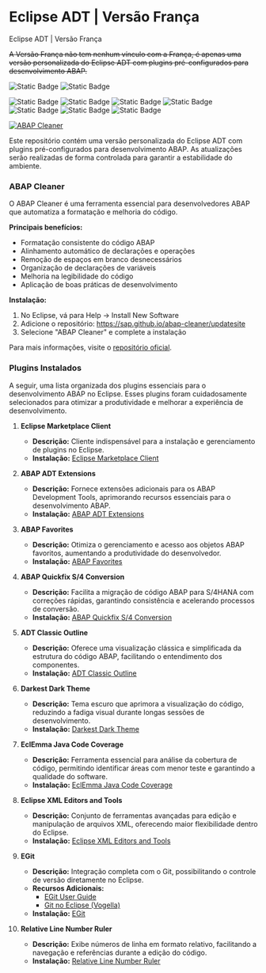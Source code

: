 # Eclipse ADT | Versão França
Eclipse ADT | Versão França

~~A Versão França não tem nenhum vínculo com a França, é apenas uma versão personalizada do Eclipse ADT com plugins pré-configurados para desenvolvimento ABAP.~~

![Static Badge](https://img.shields.io/badge/eclipse-4.35.0-2C2255?logo=eclipse&logoColor=white)
![Static Badge](https://img.shields.io/badge/eclipse%20adt-4.35.0-2C2255?logo=eclipse&logoColor=white)

![Static Badge](https://img.shields.io/badge/development-abap-blue)
![Static Badge](https://img.shields.io/badge/SAP-0FAAFF?logo=sap&logoColor=white)
![Static Badge](https://img.shields.io/badge/ABAP-0FAAFF?logo=sap&logoColor=white)
![Static Badge](https://img.shields.io/badge/Eclipse_ADT-2C2255?logo=eclipse&logoColor=white)
![Static Badge](https://img.shields.io/badge/BTP-0FAAFF?logo=sap&logoColor=white)
![Static Badge](https://img.shields.io/badge/Cloud-0089D6?logo=sap&logoColor=white)
![Static Badge](https://img.shields.io/badge/SAP_DevOps-FF4081?logo=sap&logoColor=white)
<!-- ![GitHub commit activity](https://img.shields.io/github/commit-activity/t/edmilson-nascimento/eclipse-franca) -->
<!-- ![GitHub commit activity (branch)](https://img.shields.io/github/commit-activity/t/edmilson-nascimento/Eclipse-Franca) -->

[![ABAP Cleaner](https://img.shields.io/github/stars/SAP/abap-cleaner?label=ABAP%20Cleaner&style=social)](https://github.com/SAP/abap-cleaner)

Este repositório contém uma versão personalizada do Eclipse ADT com plugins pré-configurados para desenvolvimento ABAP. As atualizações serão realizadas de forma controlada para garantir a estabilidade do ambiente.

### ABAP Cleaner

O ABAP Cleaner é uma ferramenta essencial para desenvolvedores ABAP que automatiza a formatação e melhoria do código. 

**Principais benefícios:**
- Formatação consistente do código ABAP
- Alinhamento automático de declarações e operações
- Remoção de espaços em branco desnecessários
- Organização de declarações de variáveis
- Melhoria na legibilidade do código
- Aplicação de boas práticas de desenvolvimento

**Instalação:**
1. No Eclipse, vá para Help → Install New Software
2. Adicione o repositório: https://sap.github.io/abap-cleaner/updatesite
3. Selecione "ABAP Cleaner" e complete a instalação

Para mais informações, visite o [repositório oficial](https://github.com/SAP/abap-cleaner).

### Plugins Instalados

A seguir, uma lista organizada dos plugins essenciais para o desenvolvimento ABAP no Eclipse. Esses plugins foram cuidadosamente selecionados para otimizar a produtividade e melhorar a experiência de desenvolvimento.

1. **Eclipse Marketplace Client**  
   - **Descrição:** Cliente indispensável para a instalação e gerenciamento de plugins no Eclipse.  
   - **Instalação:** [Eclipse Marketplace Client](https://marketplace.eclipse.org/content/eclipse-marketplace-client#external-install-button)

2. **ABAP ADT Extensions**  
   - **Descrição:** Fornece extensões adicionais para os ABAP Development Tools, aprimorando recursos essenciais para o desenvolvimento ABAP.  
   - **Instalação:** [ABAP ADT Extensions](https://marketplace.eclipse.org/content/abap-adt-extensions#external-install-button)

3. **ABAP Favorites**  
   - **Descrição:** Otimiza o gerenciamento e acesso aos objetos ABAP favoritos, aumentando a produtividade do desenvolvedor.  
   - **Instalação:** [ABAP Favorites](https://marketplace.eclipse.org/content/abap-favorites#external-install-button)

4. **ABAP Quickfix S/4 Conversion**  
   - **Descrição:** Facilita a migração de código ABAP para S/4HANA com correções rápidas, garantindo consistência e acelerando processos de conversão.  
   - **Instalação:** [ABAP Quickfix S/4 Conversion](https://marketplace.eclipse.org/content/abap-quick-fix/help)

5. **ADT Classic Outline**  
   - **Descrição:** Oferece uma visualização clássica e simplificada da estrutura do código ABAP, facilitando o entendimento dos componentes.  
   - **Instalação:** [ADT Classic Outline](https://marketplace.eclipse.org/content/adt-classic-outline#external-install-button)

6. **Darkest Dark Theme**  
   - **Descrição:** Tema escuro que aprimora a visualização do código, reduzindo a fadiga visual durante longas sessões de desenvolvimento.  
   - **Instalação:** [Darkest Dark Theme](https://marketplace.eclipse.org/content/darkest-dark-theme-devstyle#external-install-button)

7. **EclEmma Java Code Coverage**  
   - **Descrição:** Ferramenta essencial para análise da cobertura de código, permitindo identificar áreas com menor teste e garantindo a qualidade do software.  
   - **Instalação:** [EclEmma Java Code Coverage](https://marketplace.eclipse.org/content/eclemma-java-code-coverage#external-install-button)

8. **Eclipse XML Editors and Tools**  
   - **Descrição:** Conjunto de ferramentas avançadas para edição e manipulação de arquivos XML, oferecendo maior flexibilidade dentro do Eclipse.  
   - **Instalação:** [Eclipse XML Editors and Tools](https://marketplace.eclipse.org/content/eclipse-xml-editors-and-tools#external-install-button)

9. **EGit**  
   - **Descrição:** Integração completa com o Git, possibilitando o controle de versão diretamente no Eclipse.  
   - **Recursos Adicionais:**  
      - [EGit User Guide](https://wiki.eclipse.org/EGit/User_Guide/)  
      - [Git no Eclipse (Vogella)](https://www.vogella.com/tutorials/EclipseGit/article.html)  
   - **Instalação:** [EGit](https://marketplace.eclipse.org/content/egit-git-integration-eclipse#external-install-button)

10. **Relative Line Number Ruler**  
    - **Descrição:** Exibe números de linha em formato relativo, facilitando a navegação e referências durante a edição do código.  
    - **Instalação:** [Relative Line Number Ruler](https://marketplace.eclipse.org/content/relative-line-number-ruler#external-install-button)
